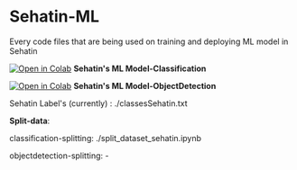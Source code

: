 # Sehatin-ML
Every code files that are being used on training and deploying ML model in Sehatin

[![Open in Colab](https://colab.research.google.com/assets/colab-badge.svg)](https://colab.research.google.com/drive/1axgminKjwlcDB0mIyLXxd6X54TijoYKJ?usp=sharing)
**Sehatin's ML Model-Classification**

[![Open in Colab](https://colab.research.google.com/assets/colab-badge.svg)](https://colab.research.google.com/drive/17T3u7X4cPVW4ES6OcnuB7j-rTiFVbVIr?usp=sharing)
**Sehatin's ML Model-ObjectDetection**

Sehatin Label's (currently) : ./classesSehatin.txt

**Split-data**:

classification-splitting: ./split_dataset_sehatin.ipynb

objectdetection-splitting: -
